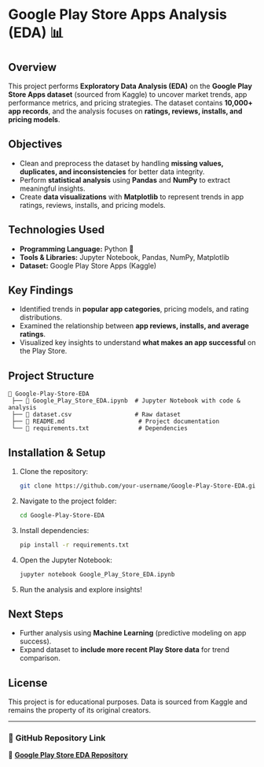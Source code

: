 # Google Play Store Apps Analysis (EDA) 📊  

## Overview  
This project performs **Exploratory Data Analysis (EDA)** on the **Google Play Store Apps dataset** (sourced from Kaggle) to uncover market trends, app performance metrics, and pricing strategies. The dataset contains **10,000+ app records**, and the analysis focuses on **ratings, reviews, installs, and pricing models**.  

## Objectives  
- Clean and preprocess the dataset by handling **missing values, duplicates, and inconsistencies** for better data integrity.  
- Perform **statistical analysis** using **Pandas** and **NumPy** to extract meaningful insights.  
- Create **data visualizations** with **Matplotlib** to represent trends in app ratings, reviews, installs, and pricing models.  

## Technologies Used  
- **Programming Language:** Python 🐍  
- **Tools & Libraries:** Jupyter Notebook, Pandas, NumPy, Matplotlib  
- **Dataset:** Google Play Store Apps (Kaggle)  

## Key Findings  
- Identified trends in **popular app categories**, pricing models, and rating distributions.  
- Examined the relationship between **app reviews, installs, and average ratings**.  
- Visualized key insights to understand **what makes an app successful** on the Play Store.  

## Project Structure  
```
📂 Google-Play-Store-EDA  
 ├── 📄 Google_Play_Store_EDA.ipynb  # Jupyter Notebook with code & analysis  
 ├── 📄 dataset.csv                  # Raw dataset   
 ├── 📄 README.md                     # Project documentation   
 └── 📄 requirements.txt              # Dependencies  
```

## Installation & Setup  
1. Clone the repository:  
   ```bash
   git clone https://github.com/your-username/Google-Play-Store-EDA.git
   ```
2. Navigate to the project folder:  
   ```bash
   cd Google-Play-Store-EDA
   ```
3. Install dependencies:  
   ```bash
   pip install -r requirements.txt
   ```
4. Open the Jupyter Notebook:  
   ```bash
   jupyter notebook Google_Play_Store_EDA.ipynb
   ```
5. Run the analysis and explore insights!  

## Next Steps  
- Further analysis using **Machine Learning** (predictive modeling on app success).  
- Expand dataset to **include more recent Play Store data** for trend comparison.  

## License  
This project is for educational purposes. Data is sourced from Kaggle and remains the property of its original creators.  

---

### 🔗 **GitHub Repository Link**   
🔗 **[Google Play Store EDA Repository](https://github.com/your-username/Google-Play-Store-EDA)**  
